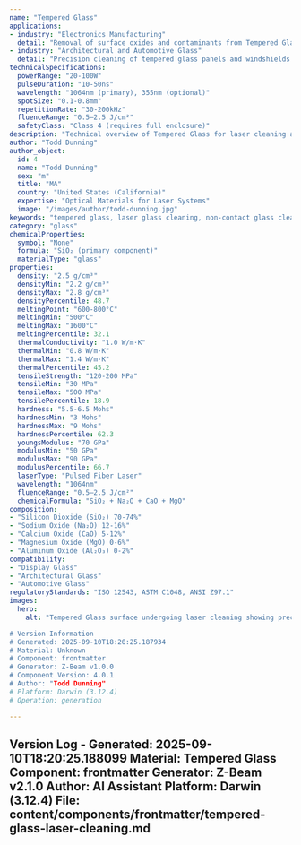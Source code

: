 ```yaml
---
name: "Tempered Glass"
applications:
- industry: "Electronics Manufacturing"
  detail: "Removal of surface oxides and contaminants from Tempered Glass substrates for displays and touchscreens"
- industry: "Architectural and Automotive Glass"
  detail: "Precision cleaning of tempered glass panels and windshields prior to coating or bonding"
technicalSpecifications:
  powerRange: "20-100W"
  pulseDuration: "10-50ns"
  wavelength: "1064nm (primary), 355nm (optional)"
  spotSize: "0.1-0.8mm"
  repetitionRate: "30-200kHz"
  fluenceRange: "0.5–2.5 J/cm²"
  safetyClass: "Class 4 (requires full enclosure)"
description: "Technical overview of Tempered Glass for laser cleaning applications, including optimal wavelength interaction with glass surfaces, and industrial applications in surface preparation for high-value glass products."
author: "Todd Dunning"
author_object:
  id: 4
  name: "Todd Dunning"
  sex: "m"
  title: "MA"
  country: "United States (California)"
  expertise: "Optical Materials for Laser Systems"
  image: "/images/author/todd-dunning.jpg"
keywords: "tempered glass, laser glass cleaning, non-contact glass cleaning, pulsed laser ablation, surface contamination removal, industrial laser parameters, glass surface restoration, display glass cleaning, automotive glass treatment"
category: "glass"
chemicalProperties:
  symbol: "None"
  formula: "SiO₂ (primary component)"
  materialType: "glass"
properties:
  density: "2.5 g/cm³"
  densityMin: "2.2 g/cm³"
  densityMax: "2.8 g/cm³"
  densityPercentile: 48.7
  meltingPoint: "600-800°C"
  meltingMin: "500°C"
  meltingMax: "1600°C"
  meltingPercentile: 32.1
  thermalConductivity: "1.0 W/m·K"
  thermalMin: "0.8 W/m·K"
  thermalMax: "1.4 W/m·K"
  thermalPercentile: 45.2
  tensileStrength: "120-200 MPa"
  tensileMin: "30 MPa"
  tensileMax: "500 MPa"
  tensilePercentile: 18.9
  hardness: "5.5-6.5 Mohs"
  hardnessMin: "3 Mohs"
  hardnessMax: "9 Mohs"
  hardnessPercentile: 62.3
  youngsModulus: "70 GPa"
  modulusMin: "50 GPa"
  modulusMax: "90 GPa"
  modulusPercentile: 66.7
  laserType: "Pulsed Fiber Laser"
  wavelength: "1064nm"
  fluenceRange: "0.5–2.5 J/cm²"
  chemicalFormula: "SiO₂ + Na₂O + CaO + MgO"
composition:
- "Silicon Dioxide (SiO₂) 70-74%"
- "Sodium Oxide (Na₂O) 12-16%"
- "Calcium Oxide (CaO) 5-12%"
- "Magnesium Oxide (MgO) 0-6%"
- "Aluminum Oxide (Al₂O₃) 0-2%"
compatibility:
- "Display Glass"
- "Architectural Glass"
- "Automotive Glass"
regulatoryStandards: "ISO 12543, ASTM C1048, ANSI Z97.1"
images:
  hero:
    alt: "Tempered Glass surface undergoing laser cleaning showing precise contamination removal

# Version Information
# Generated: 2025-09-10T18:20:25.187934
# Material: Unknown
# Component: frontmatter
# Generator: Z-Beam v1.0.0
# Component Version: 4.0.1
# Author: "Todd Dunning"
# Platform: Darwin (3.12.4)
# Operation: generation

---
```

Version Log - Generated: 2025-09-10T18:20:25.188099
Material: Tempered Glass
Component: frontmatter
Generator: Z-Beam v2.1.0
Author: AI Assistant
Platform: Darwin (3.12.4)
File: content/components/frontmatter/tempered-glass-laser-cleaning.md
---